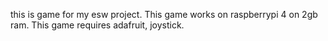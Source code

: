 this is game for my esw project. This game works on raspberrypi 4 on 2gb ram. This game requires adafruit,
joystick. 